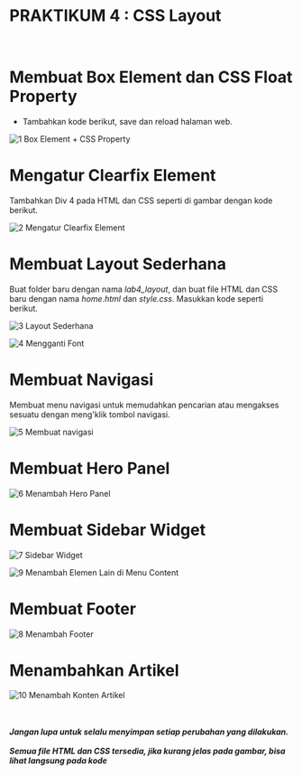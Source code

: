 # **PRAKTIKUM 4 : CSS Layout**<br/>
</br>


# **Membuat Box Element dan CSS Float Property**

+ Tambahkan kode berikut, save dan reload halaman web.

![1 Box Element + CSS Property](https://user-images.githubusercontent.com/56438848/115118213-56014280-9fcc-11eb-8ee0-8a33dc45a850.JPG)


# **Mengatur Clearfix Element**

Tambahkan Div 4 pada HTML dan CSS seperti di gambar dengan kode berikut.

![2 Mengatur Clearfix Element](https://user-images.githubusercontent.com/56438848/115118214-57326f80-9fcc-11eb-9af6-40d20410ceb9.JPG)


# **Membuat Layout Sederhana**

Buat folder baru dengan nama <i>lab4_layout</i>, dan buat file HTML dan CSS baru dengan nama <i>home.html</i> dan <i>style.css</i>. Masukkan kode seperti berikut.

![3 Layout Sederhana](https://user-images.githubusercontent.com/56438848/115118215-57cb0600-9fcc-11eb-8a28-3bc5e4256b70.JPG)

![4 Mengganti Font](https://user-images.githubusercontent.com/56438848/115118216-58fc3300-9fcc-11eb-8f1a-4f2395876a65.JPG)

# **Membuat Navigasi**

Membuat menu navigasi untuk memudahkan pencarian atau mengakses sesuatu dengan meng'klik tombol navigasi.

![5 Membuat navigasi](https://user-images.githubusercontent.com/56438848/115118217-5994c980-9fcc-11eb-9a8a-1053855a2952.JPG)


# **Membuat Hero Panel**

![6 Menambah Hero Panel](https://user-images.githubusercontent.com/56438848/115118218-5ac5f680-9fcc-11eb-9fa3-563431d1ba7d.JPG)


# **Membuat Sidebar Widget**

![7 Sidebar Widget](https://user-images.githubusercontent.com/56438848/115118221-5b5e8d00-9fcc-11eb-9452-19d885aecc04.JPG)

![9 Menambah Elemen Lain di Menu Content](https://user-images.githubusercontent.com/56438848/115118226-5dc0e700-9fcc-11eb-88ca-14a3ea4d3656.JPG)

# **Membuat Footer**

![8 Menambah Footer](https://user-images.githubusercontent.com/56438848/115118223-5c8fba00-9fcc-11eb-8daf-73c840b399b2.JPG)


# **Menambahkan Artikel**

![10 Menambah Konten Artikel](https://user-images.githubusercontent.com/56438848/115118209-54377f00-9fcc-11eb-8c82-8c2aaea4db62.JPG)





</br>
</br>
<b><i>Jangan lupa untuk selalu menyimpan setiap perubahan yang dilakukan.</i></b>
</br>
</br>
<b><i>Semua file HTML dan CSS tersedia, jika kurang jelas pada gambar, bisa lihat langsung pada kode</i></b>
</br>
</br>
